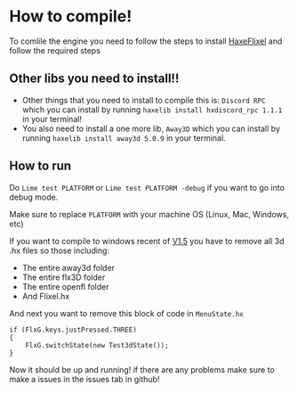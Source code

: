 # How to compile!
To comlile the engine you need to follow the steps to install [HaxeFlixel](https://haxeflixel.com) and follow the required steps

## Other libs you need to install!!
- Other things that you need to install to compile this is: `Discord RPC` which you can install by running `haxelib install hxdiscord_rpc 1.1.1` in your terminal!
- You also need to install a one more lib, `Away3D` which you can install by running `haxelib install away3d 5.0.9` in your terminal.

## How to run
Do `Lime test PLATFORM` or `Lime test PLATFORM -debug` if you want to go into debug mode.

Make sure to replace `PLATFORM` with your machine OS (Linux, Mac, Windows, etc)

If you want to compile to windows recent of [V1.5](PUTLINK!!!) you have to remove all 3d .hx files so those including:
- The entire away3d folder
- The entire flx3D folder
- The entire openfl folder
- And Flixel.hx

And next you want to remove this block of code in `MenuState.hx`

    if (FlxG.keys.justPressed.THREE)
	{
		FlxG.switchState(new Test3dState());
	}


Now it should be up and running! if there are any problems make sure to make a issues in the issues tab in github!
